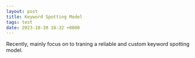 ```yaml
---
layout: post
title: Keyword Spotting Model
tags: test
date: 2023-10-30 16:32 +0800
---
```

Recently, mainly focus on to traning a reliable and custom keyword spotting model.
